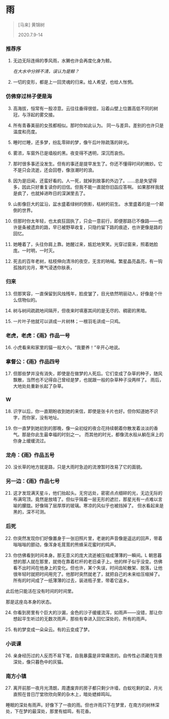 # 雨
> [马来] 黄锦树
>
> 2020.7.9-14

### 推荐序

1. 无边无际连绵的季风雨，水獭也许会再度化身为鲸。

    *在大水中分辨不清，误认为是鲸？*

2. 一切的变形，都是上一回灵魂的归来。给人希望，也给人怅惘。

### 仿佛穿过林子便是海

3. 高海拔，恒常有一股凉意。云往往垂得很低，沿着山壁上位置高低不同的树冠，与浮起的雾交接。

4. 所有青春美丽的女孩都相似。那时你如此认为。 同一与差异。差别的也许只是温度和亮度。

5. 睡时烂睡，还多梦，纷乱零碎的梦，像午后叶隙疏落的碎光。

6. 雾浓，车窗外已是墙般的黑。夜变得不透明，深沉而哀伤。

7. 那时很多事还没发生。但有的事还是提早发生了。你还不懂得时间的微妙。它不是只会流逝，还会回卷，像涨潮时的浪。

8. 因为是旧闻，还蛮好看的。人一死，就掉到故事的外边了。......总是失望得多，因此只好重复读你的旧信。但我不能一直就你旧函应答啊。 如果那样我就是疯了，也就掉进昨日的深渊里去了。

9. 山影像巨大的盆沿，盆水盛着绿树的倒影，枯树的前生。 水里盛着的是一个颠倒的世界。

10. 但那时你太年轻，也太疯狂固执了，只会一意前行，即便那路已不像路——也许是条被遗弃的路，早已被野草收复，只隐约留下路的痕迹，也许更像是路的回忆。

11. 她睡着了，头往你肩上靠。她醒过来，尴尬地笑笑。光穿过窗来，照着她脸庞。一时明，一时灭。

12. 死去的百年老树，枯枝伸向清泠的夜空，无言的呐喊。繁星晶亮晶亮，有一钩孤独的刃月，寒气浸透你肤表，

### 归来

13. 但那笑容，一直保留到风烛残年，脸皮皱了，目光依然明丽动人，好像是个什么信物似的。

14. 树与树间疏疏地间隔开，但夜来时填塞其间的是无尽的、稠密的黑暗。

15. 一片叶子他就可以讲成一片树林；一根羽毛讲成一只鸡。

### 老虎，老虎：《雨》作品一号

16. 小虎看来和家里的猫一般大小。“我要养！”辛开心地说。

### 拿督公：《雨》作品四号

17. 但那些梦并没有消失，即使是在做梦的人死后。它们变成了杂草的种子，随风飘散，当然也不记得自己曾经是梦，也就跟一般的杂草种子没两样了。 雨后，大地处处重新长起了杂草。

### W

18. 识字以后，你一直期盼收到她的来信，即使是张卡片也好。但你知道她不识字，而你家，没有地址。

19. 你一直梦到她初到的那晚，像一朵初绽的夜合花持续朝着你散发着淡淡的香气。那是你此生最幸福的时刻之一。 而其他的时光，都像流水般从躺在床上的你身上缓缓流过。

### 龙舟：《雨》作品五号

20. 没长草的地方就是路，只是大雨时急迫的流潦暂时改易了它的面貌。

### 另一边：《雨》作品七号

21. 这才发现满天星斗，他们抬起头。无穷远处，密密点点细碎的光，无边无际的布满穹顶。竟然是放晴了。但似乎隔着一层无形的遮拦，那星光有一点难以言喻的朦胧。好像隔了层厚厚的玻璃。寒凉的风似乎也被挡掉了。 但水看起来是黑的，深不可测。

### 后死

22. 你突然发现你们好像置身于一张旧照片里，老谢的声音像是遥远的回声，带着嗡嗡嗡的颤动，像浑身毛茸茸的熊蜂采花蜜时的鸣声。

23. 你仿佛看到时间本身。那无意义的庞大流逝被压缩成薄薄的一瞬间。L 朝思暮想的那人就在那里，就倚在靠着栏杆的老旧桌子上。他的样子似乎没变。仿佛看不出时间在他身上的变化。但也许，某个失误，时间齿轮散架、脱落，让他很年轻时就把时间用完了。他那时突然就老了，就把自己的未来给压缩掉了。所有的时间成了一纸薄薄的过去，装进瓶子里，带着它返乡。

此后他只能活在没有时间的时间里。 

那是这座岛本身的状态。

24. 你看到房里有个巨大的沙漏，金色的沙子缓缓流泻，如雨声——没错，那让你想起平生听过的无数次雨声，那些有幸进入回忆深处的，所有的雨声。

25. 有的梦变成一朵朵云。有的云变成了梦。

### 小说课

26. 亲身经历过的人反而不易下笔，自我暴露是非常痛苦的。自传性必须藏在背景深处，像只暮色中的灰猫。

### 南方小镇

27. 离开前那一夜月光清朗，周遭废弃的房子都只剩少许墙，白蚁吃剩的梁，月光直照在昔日厅堂欣欣向荣的杂木上，暗处蟋蟀鸣叫。

睡眠的深处有雨声。好像下了一夜的雨。但也许雨只下在梦里，在南方的树林深处，下在梦的最深处，那里有蛙鸣，有花香。





